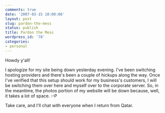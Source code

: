 ```yaml
---
comments: true
date: '2007-03-15 10:00:06'
layout: post
slug: pardon-the-mess
status: publish
title: Pardon the Mess
wordpress_id: '78'
categories:
- personal
---
```


Howdy y'all!

I apologize for my site being down yesterday evening. I've been switching hosting providers and there's been a couple of hickups along the way. Once I've verified that this setup should work for my business's customers, I will be switching them over here and myself over to the corporate server. So, in the meantime, the photos portion of my website will be down because, well, it takes a lot of space. :-P

Take care, and I'll chat with everyone when I return from Qatar. 
